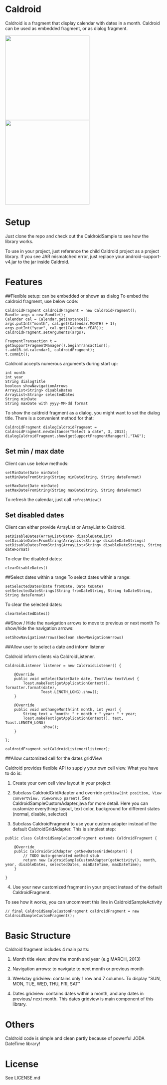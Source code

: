 Caldroid
========

Caldroid is a fragment that display calendar with dates in a month. Caldroid can be used as embedded fragment, or as dialog fragment.

<img src="https://raw.github.com/thomasdao/Caldroid/master/screenshot/1.png" width="270">
<img src="https://raw.github.com/thomasdao/Caldroid/master/screenshot/2.png" width="270">

Setup
=====
Just clone the repo and check out the CaldroidSample to see how the library works.

To use in your project, just reference the child Caldroid project as a project library. If you see JAR mismatched error, just replace your android-support-v4.jar to the jar inside Caldroid.


Features
========

##Flexible setup: can be embedded or shown as dialog
To embed the caldroid fragment, use below code:

```
CaldroidFragment caldroidFragment = new CaldroidFragment();
Bundle args = new Bundle();
Calendar cal = Calendar.getInstance();
args.putInt("month", cal.get(Calendar.MONTH) + 1);
args.putInt("year", cal.get(Calendar.YEAR));
caldroidFragment.setArguments(args);

FragmentTransaction t = getSupportFragmentManager().beginTransaction();
t.add(R.id.calendar1, caldroidFragment);
t.commit();
```

Caldroid accepts numerous arguments during start up: 

```
int month
int year
String dialogTitle
boolean showNavigationArrows
ArrayList<String> disableDates
ArrayList<String> selectedDates
String minDate
String maxDate with yyyy-MM-dd format
```


To show the caldroid fragment as a dialog, you might want to set the dialog title. There is a convenient method for that:

```
CaldroidFragment dialogCaldroidFragment = CaldroidFragment.newInstance("Select a date", 3, 2013);
dialogCaldroidFragment.show(getSupportFragmentManager(),"TAG");
```

## Set min / max date

Client can use below methods: 

```
setMinDate(Date minDate)
setMinDateFromString(String minDateString, String dateFormat)

setMaxDate(Date minDate)
setMaxDateFromString(String maxDateString, String dateFormat)
```

To refresh the calendar, just call ```refreshView()```

## Set disabled dates

Client can either provide ArrayList<Date> or ArrayList<String> to Caldroid.
```
setDisableDates(ArrayList<Date> disableDateList)
setDisableDatesFromString(ArrayList<String> disableDateStrings)
setDisableDatesFromString(ArrayList<String> disableDateStrings, String dateFormat)
```

To clear the disabled dates:
```
clearDisableDates()
```

##Select dates within a range
To select dates within a range:

```
setSelectedDates(Date fromDate, Date toDate)
setSelectedDateStrings(String fromDateString, String toDateString, String dateFormat)
```

To clear the selected dates:
```
clearSelectedDates()
```


##Show / Hide the navigation arrows to move to previous or next month
To show/hide the navigation arrows:

```
setShowNavigationArrows(boolean showNavigationArrows)
```


##Allow user to select a date and inform listener

Caldroid inform clients via CaldroidListener. 

```
CaldroidListener listener = new CaldroidListener() {

	@Override
	public void onSelectDate(Date date, TextView textView) {
		Toast.makeText(getApplicationContext(), formatter.format(date),
				Toast.LENGTH_LONG).show();
	}

	@Override
	public void onChangeMonth(int month, int year) {
		String text = "month: " + month + " year: " + year;
		Toast.makeText(getApplicationContext(), text, Toast.LENGTH_LONG)
				.show();
	}

};
    
caldroidFragment.setCaldroidListener(listener);

```


##Allow customized cell for the dates gridView

Caldroid provides flexible API to supply your own cell view. What you have to do is:

1) Create your own cell view layout in your project

2) Subclass CaldroidGridAdapter and override ```getView(int position, View convertView, ViewGroup parent)```. See CaldroidSampleCustomAdapter.java for more detail. Here you can customize everything: layout, text color, background for different states (normal, disable, selected)

3) Subclass CaldroidFragment to use your custom adapter instead of the default CaldroidGridAdapter. This is simplest step:

```
public class CaldroidSampleCustomFragment extends CaldroidFragment {

	@Override
	public CaldroidGridAdapter getNewDatesGridAdapter() {
		// TODO Auto-generated method stub
		return new CaldroidSampleCustomAdapter(getActivity(), month, year, disableDates, selectedDates, minDateTime, maxDateTime);
	}

}
```

4) Use your new customized fragment in your project instead of the default CaldroidFragment.

To see how it works, you can uncomment this line in CaldroidSampleActivity

```
// final CaldroidSampleCustomFragment caldroidFragment = new CaldroidSampleCustomFragment();
```



Basic Structure
===============

Caldroid fragment includes 4 main parts:
  
1) Month title view: show the month and year (e.g MARCH, 2013)
  
2) Navigation arrows: to navigate to next month or previous month
  
3) Weekday gridview: contains only 1 row and 7 columns. To display
  "SUN, MON, TUE, WED, THU, FRI, SAT"
  
4) Dates gridview: contains dates within a month, and any dates in previous/
  next month. This dates gridview is main component of this library.
  

Others
======
  
Caldroid code is simple and clean partly because of powerful JODA DateTime library!


License
=======
See LICENSE.md

